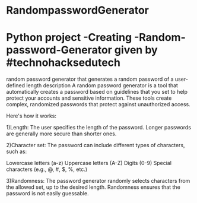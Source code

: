 # RandompasswordGenerator
# Python project -Creating -Random-password-Generator given by #technohacksedutech

random password generator that generates a random password of a user-defined length description
A random password generator is a tool that automatically creates a password based on guidelines that you set to help protect your accounts and sensitive information. These tools create complex, randomized passwords that protect against unauthorized access.

Here's how it works:

1)Length: The user specifies the length of the password. Longer passwords are generally more secure than shorter ones.

2)Character set: The password can include different types of characters, such as:

Lowercase letters (a-z) Uppercase letters (A-Z) Digits (0-9) Special characters (e.g., @, #, $, %, etc.)

3)Randomness: The password generator randomly selects characters from the allowed set, up to the desired length. Randomness ensures that the password is not easily guessable.
